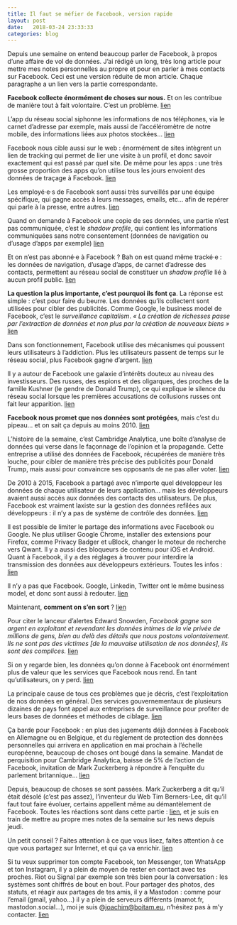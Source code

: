 ```yaml
---
title: Il faut se méfier de Facebook, version rapide
layout: post
date:   2018-03-24 23:33:33
categories: blog
---
```


Depuis une semaine on entend beaucoup parler de Facebook, à propos d’une affaire de vol de données. J’ai rédigé un long, très long article pour mettre mes notes personnelles au propre et pour en parler à mes contacts sur Facebook. Ceci est une version réduite de mon article. Chaque paragraphe a un lien vers la partie correspondante.


**Facebook collecte énormément de choses sur nous.** Et on les contribue de manière tout à fait volontaire. C’est un problème. [lien](https://joachimesque.github.io/blog/2018/03/20/facebook-des-raisons-de-sen-m%C3%A9fier.html#ce-que-facebook-sait-de-nous)

L’app du réseau social siphonne les informations de nos téléphones, via le carnet d’adresse par exemple, mais aussi de l’accéléromètre de notre mobile, des informations liées aux photos stockées… [lien](https://joachimesque.github.io/blog/2018/03/20/facebook-des-raisons-de-sen-m%C3%A9fier.html#comment-facebook-nous-cible-dans-la-vraie-vie)

Facebook nous cible aussi sur le web : énormément de sites intègrent un lien de tracking qui permet de lier une visite à un profil, et donc savoir exactement qui est passé par quel site. De même pour les apps : une très grosse proportion des apps qu’on utilise tous les jours envoient des données de traçage à Facebook. [lien](https://joachimesque.github.io/blog/2018/03/20/facebook-des-raisons-de-sen-m%C3%A9fier.html#comment-facebook-nous-cible-sur-internet)

Les employé·e·s de Facebook sont aussi très surveillés par une équipe spécifique, qui gagne accès à leurs messages, emails, etc… afin de repérer qui parle à la presse, entre autres. [lien](https://joachimesque.github.io/blog/2018/03/20/facebook-des-raisons-de-sen-m%C3%A9fier.html#facebook-sait-tout-de-ses-employ%C3%A9es)

Quand on demande à Facebook une copie de ses données, une partie n’est pas communiquée, c’est le *shadow profile*, qui contient les informations communiquées sans notre consentement (données de navigation ou d’usage d’apps par exemple) [lien](https://joachimesque.github.io/blog/2018/03/20/facebook-des-raisons-de-sen-m%C3%A9fier.html#shadow-profiles-et-donn%C3%A9es-r%C3%A9cup%C3%A9r%C3%A9es-sans-le-consentement)

Et on n’est pas abonné·e à Facebook ? Bah on est quand même tracké·e : les données de navigation, d’usage d’apps, de carnet d’adresse des contacts, permettent au réseau social de constituer un *shadow profile* lié à aucun profil public. [lien](https://joachimesque.github.io/blog/2018/03/20/facebook-des-raisons-de-sen-m%C3%A9fier.html#et-si-je-suis-pas-abonn%C3%A9-%C3%A0-facebook)

**La question la plus importante, c’est pourquoi ils font ça**. La réponse est simple : c’est pour faire du beurre. Les données qu’ils collectent sont utilisées pour cibler des publicités. Comme Google, le business model de Facebook, c’est le *surveillance capitalism*. *« La création de richesses passe par l’extraction de données et non plus par la création de nouveaux biens »* [lien](https://joachimesque.github.io/blog/2018/03/20/facebook-des-raisons-de-sen-m%C3%A9fier.html#comment-facebook-fait-son-beurre)

Dans son fonctionnement, Facebook utilise des mécanismes qui poussent leurs utilisateurs à l’addiction. Plus les utilisateurs passent de temps sur le réseau social, plus Facebook gagne d’argent. [lien](https://joachimesque.github.io/blog/2018/03/20/facebook-des-raisons-de-sen-m%C3%A9fier.html#facebook-et-laddiction)

Il y a autour de Facebook une galaxie d’intérêts douteux au niveau des investisseurs. Des russes, des espions et des oligarques, des proches de la famille Kushner (le gendre de Donald Trump), ce qui explique le silence du réseau social lorsque les premières accusations de collusions russes ont fait leur apparition. [lien](https://joachimesque.github.io/blog/2018/03/20/facebook-des-raisons-de-sen-m%C3%A9fier.html#les-mauvaises-fr%C3%A9quentations)
 
**Facebook nous promet que nos données sont protégées**, mais c’est du pipeau… et on sait ça depuis au moins 2010. [lien](https://joachimesque.github.io/blog/2018/03/20/facebook-des-raisons-de-sen-m%C3%A9fier.html#ce-que-facebook-partage-avec-le-reste-du-monde-et-comment-limiter-ces-partages)

L’histoire de la semaine, c’est Cambridge Analytica, une boîte d’analyse de données qui verse dans le façonnage de l’opinion et la propagande. Cette entreprise a utilisé des données de Facebook, récupérées de manière très louche, pour cibler de manière très précise des publicités pour Donald Trump, mais aussi pour convaincre ses opposants de ne pas aller voter. [lien](https://joachimesque.github.io/blog/2018/03/20/facebook-des-raisons-de-sen-m%C3%A9fier.html#cambridge-analytica)

De 2010 à 2015, Facebook a partagé avec n’importe quel développeur les données de chaque utilisateur de leurs application… mais les développeurs avaient aussi accès aux données des contacts des utilisateurs. De plus, Facebook est vraiment laxiste sur la gestion des données refilées aux développeurs : il n’y a pas de système de contrôle des données. [lien](https://joachimesque.github.io/blog/2018/03/20/facebook-des-raisons-de-sen-m%C3%A9fier.html#le-probl%C3%A8me-r%C3%A9v%C3%A9l%C3%A9-par-cambridge-analytica)

Il est possible de limiter le partage des informations avec Facebook ou Google. Ne plus utiliser Google Chrome, installer des extensions pour Firefox, comme Privacy Badger et uBlock, changer le moteur de recherche vers Qwant. Il y a aussi des bloqueurs de contenu pour iOS et Android. Quant à Facebook, il y a des réglages à trouver pour interdire la transmission des données aux développeurs extérieurs. Toutes les infos : [lien](https://joachimesque.github.io/blog/2018/03/20/facebook-des-raisons-de-sen-m%C3%A9fier.html#limiter-le-partage-dinformations)

Il n’y a pas que Facebook. Google, Linkedin, Twitter ont le même business model, et donc sont aussi à redouter. [lien](https://joachimesque.github.io/blog/2018/03/20/facebook-des-raisons-de-sen-m%C3%A9fier.html#il-ny-a-pas-que-facebook)

Maintenant, **comment on s’en sort** ? [lien](https://joachimesque.github.io/blog/2018/03/20/facebook-des-raisons-de-sen-m%C3%A9fier.html#on-sen-sort-comment)


Pour citer le lanceur d’alertes Edward Snowden, *Facebook gagne son argent en exploitant et revendant les données intimes de la vie privée de millions de gens, bien au delà des détails que nous postons volontairement. Ils ne sont pas des victimes [de la mauvaise utilisation de nos données], ils sont des complices.* [lien](https://joachimesque.github.io/blog/2018/03/20/facebook-des-raisons-de-sen-m%C3%A9fier.html#le-souci-ne-vient-pas-des-utilisateurs-qui-ne-savent-pas-assez-mais-de-la-conception-m%C3%AAme-de-facebook)


Si on y regarde bien, les données qu’on donne à Facebook ont énormément plus de valeur que les services que Facebook nous rend. En tant qu’utilisateurs, on y perd. [lien](https://joachimesque.github.io/blog/2018/03/20/facebook-des-raisons-de-sen-m%C3%A9fier.html#ce-que-facebook-fait-cest-exploiter-notre-labeur-pour-ses-profits)

La principale cause de tous ces problèmes que je décris, c’est l’exploitation de nos données en général. Des services gouvernementaux de plusieurs dizaines de pays font appel aux entreprises de surveillance pour profiter de leurs bases de données et méthodes de ciblage. [lien](https://joachimesque.github.io/blog/2018/03/20/facebook-des-raisons-de-sen-m%C3%A9fier.html#le-probl%C3%A8me-cest-pas-seulement-cambridge-analytica--facebook)

Ça barde pour Facebook : en plus des jugements déjà données à Facebook en Allemagne ou en Belgique, et du règlement de protection des données personnelles qui arrivera en application en mai prochain à l’échelle européenne, beaucoup de choses ont bougé dans la semaine. Mandat de perquisition pour Cambridge Analytica, baisse de 5% de l’action de Facebook, invitation de Mark Zuckerberg à répondre à l’enquête du parlement britannique… [lien](https://joachimesque.github.io/blog/2018/03/20/facebook-des-raisons-de-sen-m%C3%A9fier.html#ce-qui-se-passe-en-allemagne-et-ailleurs-en-europe)

Depuis, beaucoup de choses se sont passées. Mark Zuckerberg a dit qu’il était désolé (c’est pas assez), l’inventeur du Web Tim Berners-Lee, dit qu’il faut tout faire évoluer, certains appellent même au démantèlement de Facebook. Toutes les réactions sont dans cette partie : [lien](https://joachimesque.github.io/blog/2018/03/20/facebook-des-raisons-de-sen-m%C3%A9fier.html#nouvelles-retomb%C3%A9es-mis-%C3%A0-jour-le-22032018), et je suis en train de mettre au propre mes notes de la semaine sur les news depuis jeudi.

Un petit conseil ? Faites attention à ce que vous lisez, faites attention à ce que vous partagez sur Internet, et qui ça va enrichir. [lien](https://joachimesque.github.io/blog/2018/03/20/facebook-des-raisons-de-sen-m%C3%A9fier.html#faites-attention-%C3%A0-ce-que-vous-lisez)

Si tu veux supprimer ton compte Facebook, ton Messenger, ton WhatsApp et ton Instagram, il y a plein de moyen de rester en contact avec tes proches. Riot ou Signal par exemple son très bien pour la conversation : les systèmes sont chiffrés de bout en bout. Pour partager des photos, des statuts, et réagir aux partages de tes amis, il y a Mastodon : comme pour l’email (gmail, yahoo…) il y a plein de serveurs différents (mamot.fr, mastodon.social…), moi je suis @joachim@boitam.eu, n’hésitez pas à m’y contacter. [lien](https://joachimesque.github.io/blog/2018/03/20/facebook-des-raisons-de-sen-m%C3%A9fier.html#des-alternatives-%C3%A0-facebook)
